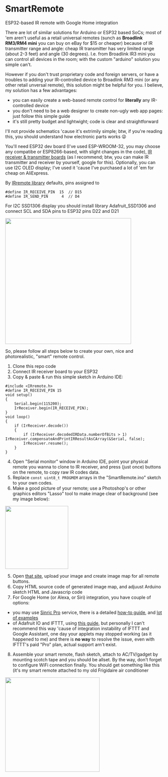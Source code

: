 # SmartRemote
ESP32-based IR remote with Google Home integration

There are lot of similar solutions for Arduino or ESP32 based SoCs; most of 'em aren't useful as a retail universal remotes (sunch as **Broadlink RM3/RM4 mini** you can buy on eBay for $15 or cheaper) because of IR transmitter range and angle: cheap IR transmitter has very limited range (about 2-3 feet) and angle (30 degrees). I.e. from Broadlink IR3 mini you can control all devices in the room; with the custom "arduino" solution you simple can't. 

However if you don't trust proprietary code and foreign servers, or have a troubles to adding  your IR-controlled device to Broadlink RM3 mini (or any other retail unversal remote), this solution might be helpful for you.
I believe, my solution has a few advantages:
- you can easily create a web-based remote control for **literally** any IR-controlled device
- you don't need to be a web designer to create non-ugly web app pages: just follow this simple guide
- it's still pretty budget and lightwight; code is clear and straightforward 

I'll not provide schematics 'cause it's extrimily simple; btw, if you're reading this, you should understand how electronic parts works 😜

You'll need ESP32 dev board (I've used ESP-WROOM-32, you may choose any compatibe or ESP8266-based, with slight changes in the code), [IR receiver & transmitter boards](https://www.ebay.com/itm/353365167100?hash=item5246348bfc:g:IOwAAOSwRnZgDc~M) (as I recommend; btw, you can make IR transmitter and receiver by yourself, google for this). Optionally, you can use I2C OLED display; I've used it 'cause I've purchased a lot of 'em for cheap on AliExpress.

By [IRremote library](https://github.com/z3t0/Arduino-IRremote.git) defaults, pins assigned to 
```
#define IR_RECEIVE_PIN  15  // D15
#define IR_SEND_PIN      4  // D4
```
For I2C SSD1306 display you should install library Adafruit_SSD1306 and connect SCL and SDA pins to ESP32 pins D22 and D21

<img width="400px" src="https://iotdesignpro.com/sites/default/files/inline-images/Interfacing-OLED-Display-with-ESP32-using-Arduino-IDE.png">

So, please follow all steps below to create your own, nice and photorealistic, "smart" remote control.

1) Clone this repo code
2) Connect IR receiver board to your ESP32
3) Copy & paste & run this simple sketch in Arduino IDE:
```
#include <IRremote.h>
#define IR_RECEIVE_PIN 15
void setup() 
{
    Serial.begin(115200);
    IrReceiver.begin(IR_RECEIVE_PIN);
}
void loop() 
{
    if (IrReceiver.decode())
    {
        if (IrReceiver.decodedIRData.numberOfBits > 1) IrReceiver.compensateAndPrintIRResultAsCArray(&Serial, false);
        IrReceiver.resume();
    }
}
```
4) Open "Serial monitor" window in Arduino IDE, point your physical remote you wanna to clone to IR receiver, and press (just once) buttons on the remote, to copy raw IR codes data.
5) Replace ```const uint8_t PROGMEM``` arrays in the "SmartRemote.ino" sketch to your own codes.
6) Make a good picture of your remote; use a Photoshop's or other graphics editors "Lasso" tool to make image clear of background (see my image below):

<img width="200px" src="http://senssoft.com/img/ac_remote.png">

5) Open [that site](https://www.image-map.net/), upload your image and create image map for all remote buttons.
6) Copy HTML source code of generated image map, and adjuust Arduino sketch HTML  and Javascrip code
7) For Google Home (or Alexa, or Siri) integration, you have couple of options:
- you may use [Sinric Pro](https://sinric.pro/) service, there is a detailed [how-to guide](https://help.sinric.pro/pages/googlehome.html), and [lot of examples](https://github.com/sinricpro/)
- of Adafruit IO and IFTTT, using [this guide](https://iotdesignpro.com/projects/google-assistant-controlled-led-using-ESP32-and-adafruit-io), but personally I can't recommend this way 'cause of integration instability of IFTTT and Google Assistant, one day your applets may stopped working (as it happened to me) and there is **no way** to resolve the issue, even with IFTTT's paid "Pro" plan, actual support arn't exist.
8) Assemble your smart remote, flash sketch, attach to AC/TV/gadget by mounting scotch tape and you should be allset. By the way, don't forget to configure WiFi connection finally. You should get something like this (it's my smart remote attached to my old Frigidaire air conditioner

<img width="300px" src="http://senssoft.com/img/remote_pic.jpg">
